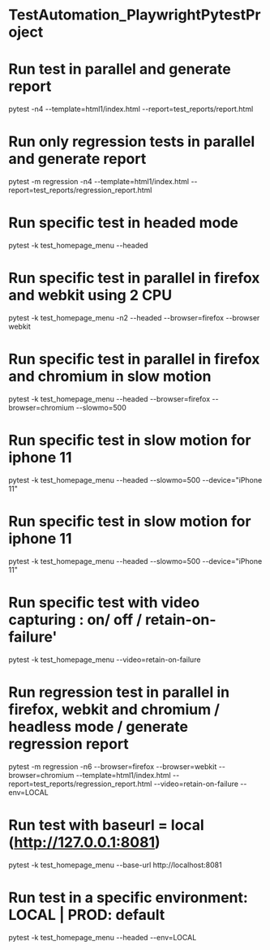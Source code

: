 # TestAutomation_PlaywrightPytestProject

# Run test in parallel and generate report 
 pytest -n4  --template=html1/index.html --report=test_reports/report.html
 
# Run only regression tests in parallel and generate report 
 pytest -m regression -n4  --template=html1/index.html --report=test_reports/regression_report.html
 
# Run specific test in headed mode 
 pytest -k test_homepage_menu  --headed
 
# Run specific test in parallel in firefox and webkit using 2 CPU
 pytest -k test_homepage_menu -n2  --headed  --browser=firefox --browser webkit

# Run specific test in parallel in firefox and chromium in slow motion 
 pytest -k test_homepage_menu  --headed  --browser=firefox --browser=chromium  --slowmo=500

# Run specific test in slow motion for iphone 11 
 pytest -k test_homepage_menu --headed   --slowmo=500  --device="iPhone 11" 

# Run specific test in slow motion for iphone 11 
 pytest -k test_homepage_menu --headed   --slowmo=500  --device="iPhone 11" 
# Run specific test with video capturing : on/ off / retain-on-failure'
pytest -k test_homepage_menu --video=retain-on-failure

# Run regression test in parallel in firefox, webkit and chromium / headless mode / generate regression report
pytest -m regression -n6  --browser=firefox --browser=webkit  --browser=chromium  --template=html1/index.html --report=test_reports/regression_report.html  --video=retain-on-failure  --env=LOCAL

# Run test with baseurl = local (http://127.0.0.1:8081)
pytest -k test_homepage_menu --base-url http://localhost:8081

# Run test in a specific environment: LOCAL | PROD: default 
pytest -k test_homepage_menu --headed --env=LOCAL
